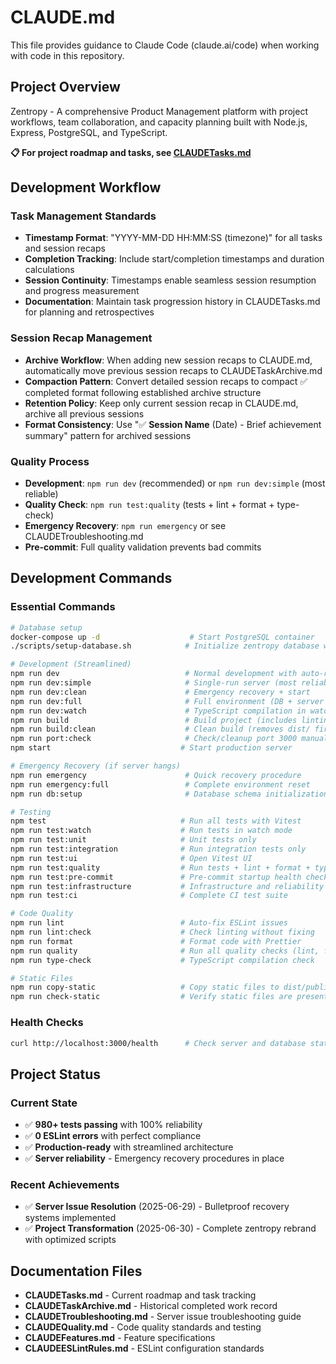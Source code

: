 # CLAUDE.md

This file provides guidance to Claude Code (claude.ai/code) when working with code in this repository.

## Project Overview

Zentropy - A comprehensive Product Management platform with project workflows, team collaboration, and capacity planning built with Node.js, Express, PostgreSQL, and TypeScript.

**📋 For project roadmap and tasks, see [CLAUDETasks.md](./CLAUDETasks.md)**

## Development Workflow

### Task Management Standards
- **Timestamp Format**: "YYYY-MM-DD HH:MM:SS (timezone)" for all tasks and session recaps
- **Completion Tracking**: Include start/completion timestamps and duration calculations
- **Session Continuity**: Timestamps enable seamless session resumption and progress measurement
- **Documentation**: Maintain task progression history in CLAUDETasks.md for planning and retrospectives

### Session Recap Management
- **Archive Workflow**: When adding new session recaps to CLAUDE.md, automatically move previous session recaps to CLAUDETaskArchive.md
- **Compaction Pattern**: Convert detailed session recaps to compact ✅ completed format following established archive structure
- **Retention Policy**: Keep only current session recap in CLAUDE.md, archive all previous sessions
- **Format Consistency**: Use "✅ **Session Name** (Date) - Brief achievement summary" pattern for archived sessions

### Quality Process
- **Development**: `npm run dev` (recommended) or `npm run dev:simple` (most reliable)
- **Quality Check**: `npm run test:quality` (tests + lint + format + type-check)
- **Emergency Recovery**: `npm run emergency` or see CLAUDETroubleshooting.md
- **Pre-commit**: Full quality validation prevents bad commits

## Development Commands

### Essential Commands
```bash
# Database setup
docker-compose up -d                    # Start PostgreSQL container
./scripts/setup-database.sh            # Initialize zentropy database with full schema (run once)

# Development (Streamlined)
npm run dev                            # Normal development with auto-restart (RECOMMENDED)
npm run dev:simple                     # Single-run server (most reliable)
npm run dev:clean                      # Emergency recovery + start
npm run dev:full                       # Full environment (DB + server + auto-restart)
npm run dev:watch                      # TypeScript compilation in watch mode
npm run build                          # Build project (includes linting and static file copy)
npm run build:clean                    # Clean build (removes dist/ first)
npm run port:check                     # Check/cleanup port 3000 manually
npm start                             # Start production server

# Emergency Recovery (if server hangs)
npm run emergency                      # Quick recovery procedure  
npm run emergency:full                 # Complete environment reset
npm run db:setup                       # Database schema initialization

# Testing
npm test                              # Run all tests with Vitest
npm run test:watch                    # Run tests in watch mode
npm run test:unit                     # Unit tests only
npm run test:integration              # Run integration tests only
npm run test:ui                       # Open Vitest UI
npm run test:quality                  # Run tests + lint + format + type-check (RECOMMENDED)
npm run test:pre-commit               # Pre-commit startup health check (15s) - PREVENTS SERVER HANGING
npm run test:infrastructure           # Infrastructure and reliability tests
npm run test:ci                       # Complete CI test suite

# Code Quality
npm run lint                          # Auto-fix ESLint issues
npm run lint:check                    # Check linting without fixing
npm run format                        # Format code with Prettier
npm run quality                       # Run all quality checks (lint, format, type-check)
npm run type-check                    # TypeScript compilation check

# Static Files
npm run copy-static                   # Copy static files to dist/public
npm run check-static                  # Verify static files are present
```

### Health Checks
```bash
curl http://localhost:3000/health      # Check server and database status
```

## Project Status

### Current State
- ✅ **980+ tests passing** with 100% reliability
- ✅ **0 ESLint errors** with perfect compliance
- ✅ **Production-ready** with streamlined architecture
- ✅ **Server reliability** - Emergency recovery procedures in place

### Recent Achievements
- ✅ **Server Issue Resolution** (2025-06-29) - Bulletproof recovery systems implemented
- ✅ **Project Transformation** (2025-06-30) - Complete zentropy rebrand with optimized scripts

## Documentation Files

- **CLAUDETasks.md** - Current roadmap and task tracking
- **CLAUDETaskArchive.md** - Historical completed work record
- **CLAUDETroubleshooting.md** - Server issue troubleshooting guide
- **CLAUDEQuality.md** - Code quality standards and testing
- **CLAUDEFeatures.md** - Feature specifications
- **CLAUDEESLintRules.md** - ESLint configuration standards